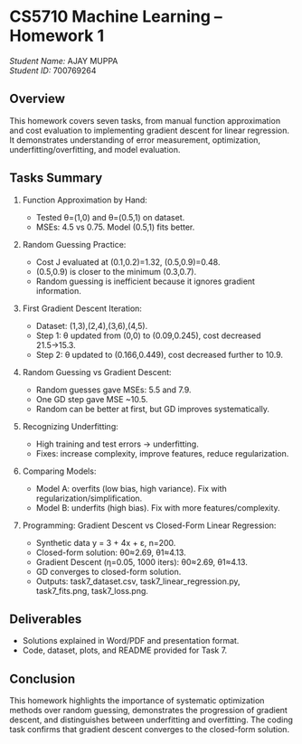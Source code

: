 CS5710 Machine Learning – Homework 1
====================================

*Student Name:* AJAY MUPPA  
*Student ID:* 700769264

Overview
--------
This homework covers seven tasks, from manual function approximation and cost evaluation
to implementing gradient descent for linear regression. It demonstrates understanding of
error measurement, optimization, underfitting/overfitting, and model evaluation.

Tasks Summary
-------------
1. Function Approximation by Hand:
   - Tested θ=(1,0) and θ=(0.5,1) on dataset.
   - MSEs: 4.5 vs 0.75. Model (0.5,1) fits better.

2. Random Guessing Practice:
   - Cost J evaluated at (0.1,0.2)=1.32, (0.5,0.9)=0.48.
   - (0.5,0.9) is closer to the minimum (0.3,0.7).
   - Random guessing is inefficient because it ignores gradient information.

3. First Gradient Descent Iteration:
   - Dataset: (1,3),(2,4),(3,6),(4,5).
   - Step 1: θ updated from (0,0) to (0.09,0.245), cost decreased 21.5→15.3.
   - Step 2: θ updated to (0.166,0.449), cost decreased further to 10.9.

4. Random Guessing vs Gradient Descent:
   - Random guesses gave MSEs: 5.5 and 7.9.
   - One GD step gave MSE ~10.5.
   - Random can be better at first, but GD improves systematically.

5. Recognizing Underfitting:
   - High training and test errors → underfitting.
   - Fixes: increase complexity, improve features, reduce regularization.

6. Comparing Models:
   - Model A: overfits (low bias, high variance). Fix with regularization/simplification.
   - Model B: underfits (high bias). Fix with more features/complexity.

7. Programming: Gradient Descent vs Closed-Form Linear Regression:
   - Synthetic data y = 3 + 4x + ε, n=200.
   - Closed-form solution: θ0≈2.69, θ1≈4.13.
   - Gradient Descent (η=0.05, 1000 iters): θ0≈2.69, θ1≈4.13.
   - GD converges to closed-form solution.
   - Outputs: task7_dataset.csv, task7_linear_regression.py, task7_fits.png, task7_loss.png.

Deliverables
------------
- Solutions explained in Word/PDF and presentation format.
- Code, dataset, plots, and README provided for Task 7.

Conclusion
----------
This homework highlights the importance of systematic optimization methods over random guessing,
demonstrates the progression of gradient descent, and distinguishes between underfitting and overfitting.
The coding task confirms that gradient descent converges to the closed-form solution.
